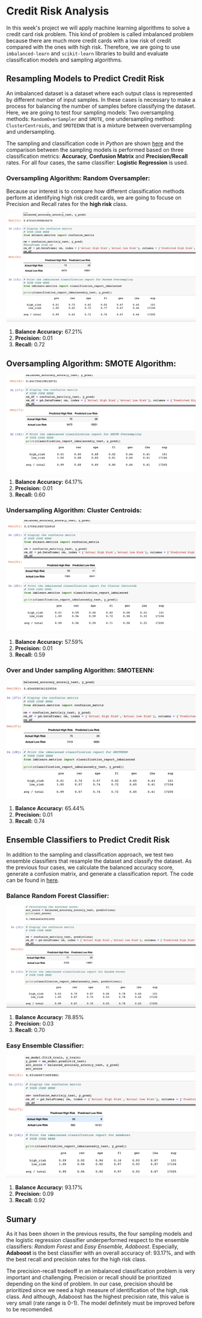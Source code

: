 # Credit Risk Analysis

In this week's project we will apply machine learning algorithms to solve a credit card risk problem.  This kind of problem is called imbalanced problem because there are much more credit cards with a low risk of credit compared with the ones with high risk. Therefore, we are going to use `imbalanced-learn` and `scikit-learn` libraries to build and evaluate classification models and sampling algorithms.

## Resampling Models to Predict Credit Risk

An imbalanced dataset is a dataset where each output class is represented by different number of input samples. In these cases is necessary to make a process for balancing the number of samples before classifying the dataset. Here, we are going to test four sampling models: Two oversampling methods: `RandomOverSampler` and `SMOTE`, one undersampling method: `ClusterCentroids`, and `SMOTEENN` that is a mixture between overversampling and undersampling.

The sampling and classification code in *Python* are shown [here](https://github.com/LeidyDoradoM/Credit_Risk_Analysis/blob/main/credit_risk_resampling.ipynb) and the comparison between the sampling models is performed based on three classification metrics:  **Accuracy**, **Confusion Matrix** and **Precision/Recall** rates. For all four cases, the same classifier: **Logistic Regression** is used.

### Oversampling Algorithm: Random Oversampler:

Because our interest is to compare how different classification methods perform at identifying high risk credit cards, we are going to focuse on Precision  and Recall rates for the **high risk** class.

![random](https://raw.githubusercontent.com/LeidyDoradoM/Credit_Risk_Analysis/main/Images/RandomSampling.png) 

1. **Balance Accuracy:** 67.21%
2. **Precision:** 0.01
3. **Recall:** 0.72

## Oversampling Algorithm: SMOTE Algorithm:

![smote](https://raw.githubusercontent.com/LeidyDoradoM/Credit_Risk_Analysis/main/Images/SMOTESampling.png)

1. **Balance Accuracy:** 64.17%
2. **Precision:** 0.01
3. **Recall:** 0.60

### Undersampling Algorithm: Cluster Centroids:

![cluster](https://raw.githubusercontent.com/LeidyDoradoM/Credit_Risk_Analysis/main/Images/ClusterCentroid.png)

1. **Balance Accuracy:** 57.59%
2. **Precision:** 0.01
3. **Recall:** 0.59

### Over and Under sampling Algorithm: SMOTEENN:
![smoteen](https://raw.githubusercontent.com/LeidyDoradoM/Credit_Risk_Analysis/main/Images/SMOTEENNSampling.png)

1. **Balance Accuracy:** 65.44%
2. **Precision:** 0.01
3. **Recall:** 0.74

## Ensemble Classifiers to Predict Credit Risk

In addition to the sampling and classification approach, we test two ensemble classifiers that resample the dataset and classify the dataset.  As the previous four cases, we calculate the balanced accuracy score, generate a confusion matrix, and generate a classification report. The code can be found in [here](https://github.com/LeidyDoradoM/Credit_Risk_Analysis/blob/main/credit_risk_ensemble.ipynb).

### Balance Random Forest Classifier:
![forest](https://raw.githubusercontent.com/LeidyDoradoM/Credit_Risk_Analysis/main/Images/RandomForest.png)

1. **Balance Accuracy:** 78.85%
2. **Precision:** 0.03
3. **Recall:** 0.70

### Easy Ensemble Classifier:
![adaboost](https://raw.githubusercontent.com/LeidyDoradoM/Credit_Risk_Analysis/main/Images/AdaBoost.png)

1. **Balance Accuracy:** 93.17%
2. **Precision:** 0.09
3. **Recall:** 0.92

## Sumary

As it has been shown in the previous results, the four sampling models and the logistic regression classifier underperformed respect to the ensemble classifiers: *Random Forest* and *Easy Ensemble, Adaboost*.  Especially, **Adaboost** is the best classifier with an overall accuracy of: 93.17%, and with the best recall and precision rates for the high risk class. 

The precision-recall tradeoff in an imbalanced classification problem is very important and challenging. Precision or recall should be prioritized depending on the kind of problem.  In our case, precision should be prioritized since we need a high measure of identification of the high_risk class. And although, Adaboost has the highest precision rate, this value is very small (rate range is 0-1). The model definitely must be improved before to be recomended.
